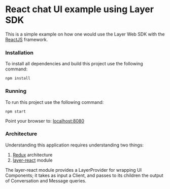# React chat UI example using Layer SDK

This is a simple example on how one would use the Layer Web SDK with the [ReactJS](https://reactjs.org) framework.

### Installation

To install all dependencies and build this project use the following command:

    npm install

### Running

To run this project use the following command:

    npm start

Point your browser to: [localhost:8080](http://localhost:8080)

### Architecture

Understanding this application requires understanding two things:

1. [Redux](http://rackt.org/redux/) architecture
2. [layer-react](https://www.npmjs.com/package/layer-react) module

The layer-react module provides a LayerProvider for wrapping UI Components; it takes as input a Client, and passes to its children the output of Conversation and Message queries.

